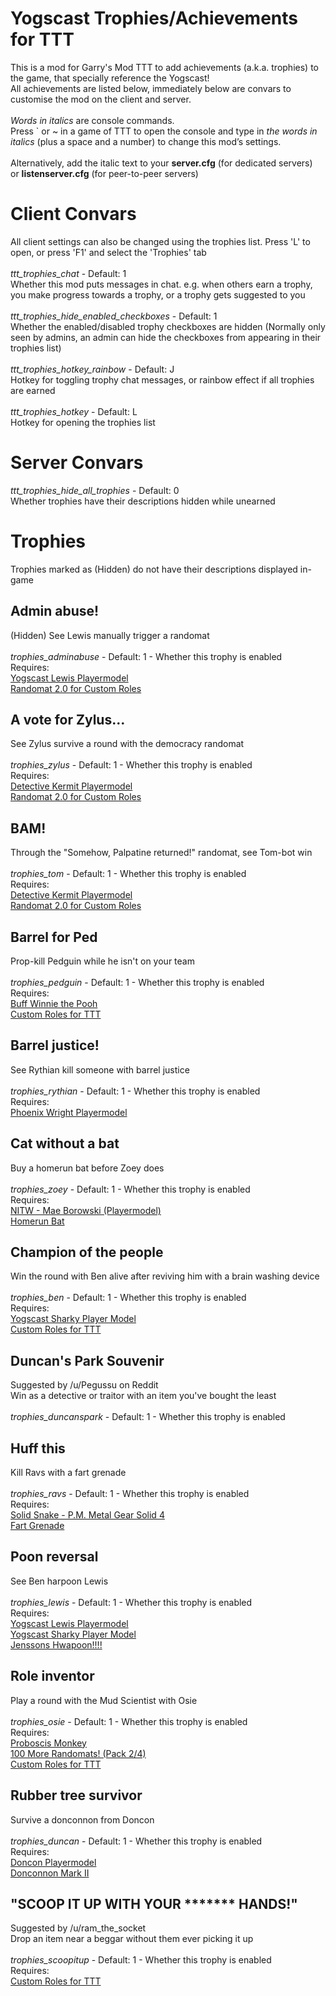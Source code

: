 # Yogscast Trophies/Achievements for TTT
This is a mod for Garry's Mod TTT to add achievements (a.k.a. trophies) to the game, that specially reference the Yogscast!\
All achievements are listed below, immediately below are convars to customise the mod on the client and server.\
\
_Words in italics_ are console commands.\
Press ` or ~ in a game of TTT to open the console and type in _the words in italics_ (plus a space and a number) to change this mod’s settings. \
\
Alternatively, add the italic text to your __server.cfg__ (for dedicated servers)\
or __listenserver.cfg__ (for peer-to-peer servers)

# Client Convars
All client settings can also be changed using the trophies list. Press 'L' to open, or press 'F1' and select the 'Trophies' tab\
\
_ttt_trophies_chat_ - Default: 1\
Whether this mod puts messages in chat. e.g. when others earn a trophy, you make progress towards a trophy, or a trophy gets suggested to you\
\
_ttt_trophies_hide_enabled_checkboxes_ - Default: 1\
Whether the enabled/disabled trophy checkboxes are hidden (Normally only seen by admins, an admin can hide the checkboxes from appearing in their trophies list)\
\
_ttt_trophies_hotkey_rainbow_ - Default: J\
Hotkey for toggling trophy chat messages, or rainbow effect if all trophies are earned\
\
_ttt_trophies_hotkey_ - Default: L\
Hotkey for opening the trophies list

# Server Convars
_ttt_trophies_hide_all_trophies_ - Default: 0\
Whether trophies have their descriptions hidden while unearned

# Trophies
Trophies marked as (Hidden) do not have their descriptions displayed in-game

## Admin abuse!
(Hidden) See Lewis manually trigger a randomat\
\
_trophies_adminabuse_ - Default: 1 - Whether this trophy is enabled\
Requires:\
[Yogscast Lewis Playermodel](https://steamcommunity.com/sharedfiles/filedetails/?id=2293499171)\
[Randomat 2.0 for Custom Roles](https://steamcommunity.com/sharedfiles/filedetails/?id=2055805086)

## A vote for Zylus...
See Zylus survive a round with the democracy randomat\
\
_trophies_zylus_ - Default: 1 - Whether this trophy is enabled\
Requires:\
[Detective Kermit Playermodel](https://steamcommunity.com/sharedfiles/filedetails/?id=1157022429)\
[Randomat 2.0 for Custom Roles](https://steamcommunity.com/sharedfiles/filedetails/?id=2055805086)

## BAM!
Through the "Somehow, Palpatine returned!" randomat, see Tom-bot win\
\
_trophies_tom_ - Default: 1 - Whether this trophy is enabled\
Requires:\
[Detective Kermit Playermodel](https://steamcommunity.com/sharedfiles/filedetails/?id=1157022429)\
[Randomat 2.0 for Custom Roles](https://steamcommunity.com/sharedfiles/filedetails/?id=2055805086)

## Barrel for Ped
Prop-kill Pedguin while he isn't on your team\
\
_trophies_pedguin_ - Default: 1 - Whether this trophy is enabled\
Requires:\
[Buff Winnie the Pooh](https://steamcommunity.com/sharedfiles/filedetails/?id=2515177319)\
[Custom Roles for TTT](https://steamcommunity.com/sharedfiles/filedetails/?id=2421039084)

## Barrel justice!
See Rythian kill someone with barrel justice\
\
_trophies_rythian_ - Default: 1 - Whether this trophy is enabled\
Requires:\
[Phoenix Wright Playermodel](https://steamcommunity.com/sharedfiles/filedetails/?id=396749988)

## Cat without a bat
Buy a homerun bat before Zoey does\
\
_trophies_zoey_ - Default: 1 - Whether this trophy is enabled\
Requires:\
[NITW - Mae Borowski (Playermodel)](https://steamcommunity.com/sharedfiles/filedetails/?id=1187366110)\
[Homerun Bat](https://steamcommunity.com/sharedfiles/filedetails/?id=648957314)

## Champion of the people
Win the round with Ben alive after reviving him with a brain washing device\
\
_trophies_ben_ - Default: 1 - Whether this trophy is enabled\
Requires:\
[Yogscast Sharky Player Model](https://steamcommunity.com/sharedfiles/filedetails/?id=2755239782)\
[Custom Roles for TTT](https://steamcommunity.com/sharedfiles/filedetails/?id=2421039084)

## Duncan's Park Souvenir
Suggested by /u/Pegussu on Reddit\
Win as a detective or traitor with an item you've bought the least\
\
_trophies_duncanspark_ - Default: 1 - Whether this trophy is enabled

## Huff this
Kill Ravs with a fart grenade\
\
_trophies_ravs_ - Default: 1 - Whether this trophy is enabled\
Requires:\
[Solid Snake - P.M. Metal Gear Solid 4](https://steamcommunity.com/sharedfiles/filedetails/?id=614003294)\
[Fart Grenade](https://steamcommunity.com/sharedfiles/filedetails/?id=948384112)

## Poon reversal
See Ben harpoon Lewis\
\
_trophies_lewis_ - Default: 1 - Whether this trophy is enabled\
Requires:\
[Yogscast Lewis Playermodel](https://steamcommunity.com/sharedfiles/filedetails/?id=2293499171)\
[Yogscast Sharky Player Model](https://steamcommunity.com/sharedfiles/filedetails/?id=2755239782)\
[Jenssons Hwapoon!!!!](https://steamcommunity.com/sharedfiles/filedetails/?id=1625876886)

## Role inventor
Play a round with the Mud Scientist with Osie\
\
_trophies_osie_ - Default: 1 - Whether this trophy is enabled\
Requires:\
[Proboscis Monkey](https://steamcommunity.com/sharedfiles/filedetails/?id=2107987007)\
[100 More Randomats! (Pack 2/4)](https://steamcommunity.com/sharedfiles/filedetails/?id=2428350426)\
[Custom Roles for TTT](https://steamcommunity.com/sharedfiles/filedetails/?id=2421039084)

## Rubber tree survivor
Survive a donconnon from Doncon\
\
_trophies_duncan_ - Default: 1 - Whether this trophy is enabled\
Requires:\
[Doncon Playermodel](https://steamcommunity.com/sharedfiles/filedetails/?id=1440266287)\
[Donconnon Mark II](https://steamcommunity.com/sharedfiles/filedetails/?id=2237522867)

## "SCOOP IT UP WITH YOUR ******* HANDS!"
Suggested by /u/ram_the_socket\
Drop an item near a beggar without them ever picking it up\
\
_trophies_scoopitup_ - Default: 1 - Whether this trophy is enabled\
Requires:\
[Custom Roles for TTT](https://steamcommunity.com/sharedfiles/filedetails/?id=2421039084)